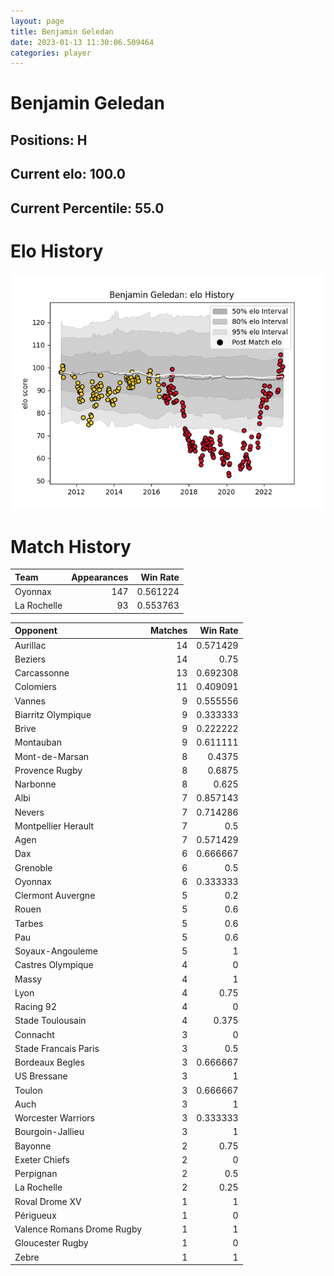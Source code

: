 ```yaml
---  
layout: page  
title: Benjamin Geledan  
date: 2023-01-13 11:30:06.509464  
categories: player  
---
```

# Benjamin Geledan

## Positions: H

## Current elo: 100.0

## Current Percentile: 55.0

# Elo History


![elo history](history_BenjaminGeledan.png)
# Match History


| Team        |   Appearances |   Win Rate |
|:------------|--------------:|-----------:|
| Oyonnax     |           147 |   0.561224 |
| La Rochelle |            93 |   0.553763 |

| Opponent                   |   Matches |   Win Rate |
|:---------------------------|----------:|-----------:|
| Aurillac                   |        14 |   0.571429 |
| Beziers                    |        14 |   0.75     |
| Carcassonne                |        13 |   0.692308 |
| Colomiers                  |        11 |   0.409091 |
| Vannes                     |         9 |   0.555556 |
| Biarritz Olympique         |         9 |   0.333333 |
| Brive                      |         9 |   0.222222 |
| Montauban                  |         9 |   0.611111 |
| Mont-de-Marsan             |         8 |   0.4375   |
| Provence Rugby             |         8 |   0.6875   |
| Narbonne                   |         8 |   0.625    |
| Albi                       |         7 |   0.857143 |
| Nevers                     |         7 |   0.714286 |
| Montpellier Herault        |         7 |   0.5      |
| Agen                       |         7 |   0.571429 |
| Dax                        |         6 |   0.666667 |
| Grenoble                   |         6 |   0.5      |
| Oyonnax                    |         6 |   0.333333 |
| Clermont Auvergne          |         5 |   0.2      |
| Rouen                      |         5 |   0.6      |
| Tarbes                     |         5 |   0.6      |
| Pau                        |         5 |   0.6      |
| Soyaux-Angouleme           |         5 |   1        |
| Castres Olympique          |         4 |   0        |
| Massy                      |         4 |   1        |
| Lyon                       |         4 |   0.75     |
| Racing 92                  |         4 |   0        |
| Stade Toulousain           |         4 |   0.375    |
| Connacht                   |         3 |   0        |
| Stade Francais Paris       |         3 |   0.5      |
| Bordeaux Begles            |         3 |   0.666667 |
| US Bressane                |         3 |   1        |
| Toulon                     |         3 |   0.666667 |
| Auch                       |         3 |   1        |
| Worcester Warriors         |         3 |   0.333333 |
| Bourgoin-Jallieu           |         3 |   1        |
| Bayonne                    |         2 |   0.75     |
| Exeter Chiefs              |         2 |   0        |
| Perpignan                  |         2 |   0.5      |
| La Rochelle                |         2 |   0.25     |
| Roval Drome XV             |         1 |   1        |
| Périgueux                  |         1 |   0        |
| Valence Romans Drome Rugby |         1 |   1        |
| Gloucester Rugby           |         1 |   0        |
| Zebre                      |         1 |   1        |